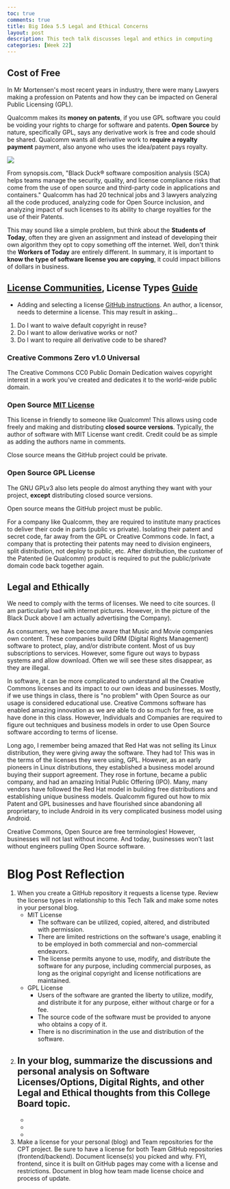 ```yaml
---
toc: true
comments: true
title: Big Idea 5.5 Legal and Ethical Concerns
layout: post
description: This tech talk discusses legal and ethics in computing
categories: [Week 22]
---
```


## Cost of Free
In Mr Mortensen's most recent years in industry, there were many Lawyers making a profession on Patents and how they can be impacted on General Public Licensing (GPL).  

Qualcomm makes its **money on patents**, if you use GPL software you could be voiding your rights to charge for software and patents.  **Open Source** by nature, specifically GPL, says any derivative work is free and code should be shared.   Qualcomm wants all derivative work to **require a royalty payment** payment, also anyone who uses the idea/patent pays royalty.

![]({{site.baseurl}}/images/blackduck.png)

From synopsis.com, "Black Duck® software composition analysis (SCA) helps teams manage the security, quality, and license compliance risks that come from the use of open source and third-party code in applications and containers."  Qualcomm has had 20 technical jobs and 3 lawyers analyzing all the code produced, analyzing code for Open Source inclusion, and analyzing impact of such licenses to its ability to charge royalties for the use of their Patents.  

This may sound like a simple problem, but think about the **Students of Today**, often they are given an assignment and instead of developing their own algorithm they opt to copy something off the internet.   Well, don't think the **Workers of Today** are entirely different.  In summary, it is important to **know the type of software license you are copying**, it could impact billions of dollars in business.

## [License Communities](https://choosealicense.com/community/), License Types [Guide](https://choosealicense.com/)
* Adding and selecting a license [GitHub instructions](https://docs.github.com/en/communities/setting-up-your-project-for-healthy-contributions/adding-a-license-to-a-repository).  An author, a licensor, needs to determine a license.  This may result in asking...
1. Do I want to waive default copyright in reuse?
2. Do I want to allow derivative works or not?
3. Do I want to require all derivative code to be shared?

### Creative Commons Zero v1.0 Universal
The Creative Commons CC0 Public Domain Dedication waives copyright interest in a work you've created and dedicates it to the world-wide public domain.

### Open Source [MIT License](https://choosealicense.com/licenses/mit/)
This license in friendly to someone like Qualcomm!  This allows using code freely and making and distributing **closed source versions**.  Typically, the author of software with MIT License want credit.  Credit could be as simple as adding the authors name in comments.

Close source means the GitHub project could be private.

### Open Source GPL License
The GNU GPLv3 also lets people do almost anything they want with your project, **except** distributing closed source versions.

Open source means the GitHub project must be public.

For a company like Qualcomm, they are required to institute many practices to deliver their code in parts (public vs private).  Isolating their patent and secret code, far away from the GPL or Creative Commons code.  In fact, a company that is protecting their patents may need to division engineers, split distribution, not deploy to public, etc.   After distribution, the customer of the Patented (ie Qualcomm) product is required to put the public/private domain code back together again.


## Legal and Ethically
We need to comply with the terms of licenses.  We need to cite sources.  (I am particularly bad with internet pictures. However, in the picture of the Black Duck above I am actually advertising the Company).

As consumers, we have become aware that Music and Movie companies own content.  These companies build DRM (Digital Rights Management) software to protect, play, and/or distribute content.  Most of us buy subscriptions to services.  However, some figure out ways to bypass systems and allow download.  Often we will see these sites disappear, as they are illegal.

In software, it can be more complicated to understand all the Creative Commons licenses and its impact to our own ideas and businesses.   Mostly, if we use things in class, there is "no problem" with Open Source as our usage is considered educational use.   Creative Commons software has enabled amazing innovation as we are able to do so much for free, as we have done in this class.  However, Individuals and Companies are required to figure out techniques and business models in order to use Open Source software according to terms of license.  

Long ago, I remember being amazed that Red Hat was not selling its Linux distribution, they were giving away the software.  They had to! This was in the terms of the licenses they were using, GPL.   However, as an early pioneers in Linux distributions, they established a business model around buying their support agreement.  They rose in fortune, became a public company, and had an amazing Initial Public Offering (IPO).  Many, many vendors have followed the Red Hat model in building free distributions and establishing unique business models.  Qualcomm figured out how to mix Patent and GPL businesses and have flourished since abandoning all proprietary, to include Android in its very complicated business model using Android.

Creative Commons, Open Source are free terminologies!  However, businesses will not last without income.  And today, businesses won't last without engineers pulling Open Source software.

# Blog Post Reflection
1. When you create a GitHub repository it requests a license type.  Review the license types in relationship to this Tech Talk and make some notes in your personal blog.
    - MIT License
        - The software can be utilized, copied, altered, and distributed with permission.
        - There are limited restrictions on the software's usage, enabling it to be employed in both commercial and non-commercial endeavors.
        - The license permits anyone to use, modify, and distribute the software for any purpose, including commercial purposes, as long as the original copyright and license notifications are maintained.
    - GPL License
        - Users of the software are granted the liberty to utilize, modify, and distribute it for any purpose, either without charge or for a fee.
        - The source code of the software must be provided to anyone who obtains a copy of it.
        - There is no discrimination in the use and distribution of the software.
2. In your blog, summarize the discussions and personal analysis on Software Licenses/Options, Digital Rights, and other Legal and Ethical thoughts from this College Board topic.
    - 
    - 
    - 
    - 
3. Make a license for your personal (blog) and Team repositories for the CPT project.  Be sure to have a license for both Team GitHub repositories (frontend/backend).  Document license(s) you picked and why.  FYI, frontend, since it is built on GitHub pages may come with a license and restrictions.  Document in blog how team made license choice and process of update.
